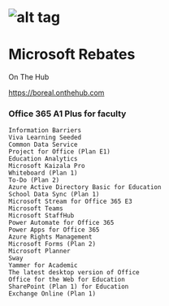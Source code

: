 


# ![alt tag](images/IMAGINE.png)

# Microsoft Rebates

On The Hub

https://boreal.onthehub.com


### Office 365 A1 Plus for faculty
```
Information Barriers
Viva Learning Seeded
Common Data Service
Project for Office (Plan E1)
Education Analytics
Microsoft Kaizala Pro
Whiteboard (Plan 1)
To-Do (Plan 2)
Azure Active Directory Basic for Education
School Data Sync (Plan 1)
Microsoft Stream for Office 365 E3
Microsoft Teams
Microsoft StaffHub
Power Automate for Office 365
Power Apps for Office 365
Azure Rights Management
Microsoft Forms (Plan 2)
Microsoft Planner
Sway
Yammer for Academic
The latest desktop version of Office
Office for the Web for Education
SharePoint (Plan 1) for Education
Exchange Online (Plan 1)
```
